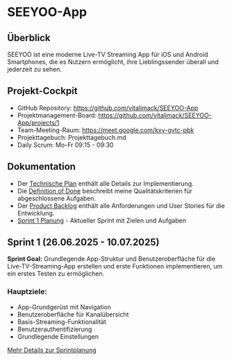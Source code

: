 # SEEYOO-App

## Überblick

SEEYOO ist eine moderne Live-TV Streaming App für iOS und Android Smartphones, die es Nutzern ermöglicht, ihre Lieblingssender überall und jederzeit zu sehen.

## Projekt-Cockpit

- GitHub Repository: https://github.com/vitalimack/SEEYOO-App
- Projektmanagement-Board: https://github.com/vitalimack/SEEYOO-App/projects/1
- Team-Meeting-Raum: https://meet.google.com/kxy-gvtc-pbk
- Projekttagebuch: Projekttagebuch.md
- Daily Scrum: Mo-Fr 09:15 - 09:30

## Dokumentation

- Der [Technische Plan](technical_plan.md) enthält alle Details zur Implementierung.
- Die [Definition of Done](Definition_of_Done.md) beschreibt meine Qualitätskriterien für abgeschlossene Aufgaben.
- Der [Product Backlog](Product_Backlog.md) enthält alle Anforderungen und User Stories für die Entwicklung.
- [Sprint 1 Planung](Sprint1.md) - Aktueller Sprint mit Zielen und Aufgaben

## Sprint 1 (26.06.2025 - 10.07.2025)

**Sprint Goal:** Grundlegende App-Struktur und Benutzeroberfläche für die Live-TV-Streaming-App erstellen und erste Funktionen implementieren, um ein erstes Testen zu ermöglichen.

### Hauptziele:
- App-Grundgerüst mit Navigation
- Benutzeroberfläche für Kanalübersicht
- Basis-Streaming-Funktionalität
- Benutzerauthentifizierung
- Grundlegende Einstellungen

[Mehr Details zur Sprintplanung](Sprint1.md)
